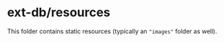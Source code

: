 # ext-db/resources

This folder contains static resources (typically an `"images"` folder as well).
